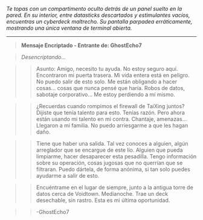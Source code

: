 _Te topas con un compartimento oculto detrás de un panel suelto en la pared. En su interior, entre datasticks descartados y estimulantes vacíos, encuentras un cyberdeck maltrecho. Su pantalla parpadea erráticamente, mostrando una única ventana de terminal abierta._

---

> **Mensaje Encriptado - Entrante de: GhostEcho7**

> _Desencriptando..._

> > Asunto: Amigo, necesito tu ayuda. No estoy seguro aquí. Encontraron mi puerta trasera. Mi vida entera está en peligro. No puedo salir de esto solo. Me están obligando a hacer cosas... cosas que nunca pensé que haría. Robos de datos, sabotaje corporativo... Me estoy perdiendo a mí mismo.

> > ¿Recuerdas cuando rompimos el firewall de TaiXing juntos? Dijiste que tenía talento para esto. Tenías razón. Pero ahora están usando mi talento en mi contra. Chantaje, amenazas... Llegaron a mi familia. No puedo arriesgarme a que les hagan daño.

> > Tiene que haber una salida. Tal vez conoces a alguien, algún arreglador que se encargue de este lío. Alguien que pueda limpiarme, hacer desaparecer esta pesadilla. Tengo información sobre su operación, cosas jugosas que no querrían que se filtraran. Puedo dártela, de forma anónima, si tan solo puedes ayudarme a salir de esto.

> > Encuéntrame en el lugar de siempre, junto a la antigua torre de datos cerca de Voidtown. Medianoche. Trae un deck desechable, sin rastro. Esta es mi última oportunidad.

> > -GhostEcho7
